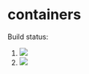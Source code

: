 # containers

Build status:

1. [![](https://github.com/tylerting/containers/workflows/tests-fibonacci/badge.svg)](https://github.com/tylerting/containers/actions?query=workflow%3Atests-fibonacci)
1. [![](https://github.com/tylerting/containers/workflows/tests-range/badge.svg)](https://github.com/tylerting/containers/actions?query=workflow%3Atests-range)
